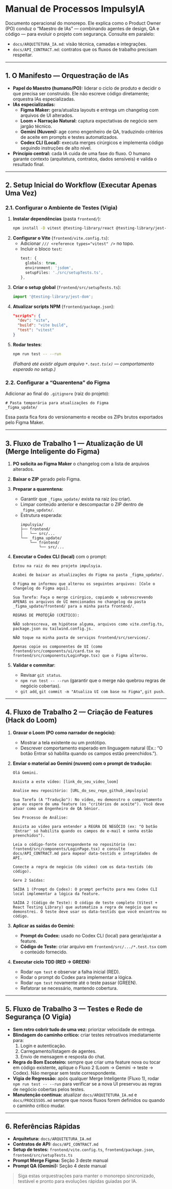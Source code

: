 # Manual de Processos ImpulsyIA

Documento operacional do monorepo. Ele explica como o Product Owner (PO) conduz o “Maestro de IAs” — combinando agentes de design, QA e código — para evoluir o projeto com segurança. Consulte em paralelo:

- `docs/ARQUITETURA_IA.md`: visão técnica, camadas e integrações.
- `docs/API_CONTRACT.md`: contratos que os fluxos de trabalho precisam respeitar.

---

## 1. O Manifesto — Orquestração de IAs

- **Papel do Maestro (humano/PO):** liderar o ciclo de produto e decidir o que precisa ser construído. Ele não escreve código diretamente; orquestra IAs especializadas.
- **IAs especializadas:**
  - **Figma Maker:** gera/atualiza layouts e entrega um changelog com arquivos de UI alterados.
  - **Loom + Narração Natural:** captura expectativas de negócio sem jargão técnico.
  - **Gemini (Nuvem):** age como engenheiro de QA, traduzindo critérios de aceite em prompts e testes automatizados.
  - **Codex CLI (Local):** executa merges cirúrgicos e implementa código seguindo instruções de alto nível.
- **Princípio central:** cada IA cuida de uma fase do fluxo. O humano garante contexto (arquitetura, contratos, dados sensíveis) e valida o resultado final.

---

## 2. Setup Inicial do Workflow (Executar Apenas Uma Vez)

### 2.1. Configurar o Ambiente de Testes (Vigia)

1. **Instalar dependências** (pasta `frontend/`):
   ```bash
   npm install -D vitest @testing-library/react @testing-library/jest-dom jsdom
   ```
2. **Configurar o Vite** (`frontend/vite.config.ts`):
   - Adicionar `/// <reference types="vitest" />` no topo.
   - Incluir o bloco `test`:
     ```ts
     test: {
       globals: true,
       environment: 'jsdom',
       setupFiles: './src/setupTests.ts',
     },
     ```
3. **Criar o setup global** (`frontend/src/setupTests.ts`):
   ```ts
   import '@testing-library/jest-dom';
   ```
4. **Atualizar scripts NPM** (`frontend/package.json`):
   ```json
   "scripts": {
     "dev": "vite",
     "build": "vite build",
     "test": "vitest"
   }
   ```
5. **Rodar testes**:
   ```bash
   npm run test -- --run
   ```
   *(Falhará até existir algum arquivo `*.test.ts(x)` — comportamento esperado no setup.)*

### 2.2. Configurar a “Quarentena” do Figma

Adicionar ao final do `.gitignore` (raiz do projeto):
```
# Pasta temporária para atualizações do Figma
_figma_update/
```
Essa pasta fica fora do versionamento e recebe os ZIPs brutos exportados pelo Figma Maker.

---

## 3. Fluxo de Trabalho 1 — Atualização de UI (Merge Inteligente do Figma)

1. **PO solicita ao Figma Maker** o changelog com a lista de arquivos alterados.
2. **Baixar o ZIP** gerado pelo Figma.
3. **Preparar a quarentena:**
   - Garantir que `_figma_update/` exista na raiz (ou criar).
   - Limpar conteúdo anterior e descompactar o ZIP dentro de `_figma_update/`.
   - Estrutura esperada:
     ```
     impulsyia/
     ├── frontend/
     │   └── src/...
     └── _figma_update/
         └── frontend/
             └── src/...
     ```
4. **Executar o Codex CLI (local)** com o prompt:

   ```text
   Estou na raiz do meu projeto impulsyia.

   Acabei de baixar as atualizações do Figma na pasta _figma_update/.

   O Figma me informou que alterou os seguintes arquivos: [Cole o changelog do Figma aqui].

   Sua Tarefa: Faça o merge cirúrgico, copiando e sobrescrevendo APENAS os arquivos de UI mencionados no changelog da pasta _figma_update/frontend/ para a minha pasta frontend/.

   REGRAS DE PROTEÇÃO (CRÍTICO):

   NÃO sobrescreva, em hipótese alguma, arquivos como vite.config.ts, package.json ou tailwind.config.js.

   NÃO toque na minha pasta de serviços frontend/src/services/.

   Apenas copie os componentes de UI (como frontend/src/components/ui/card.tsx ou frontend/src/components/LoginPage.tsx) que o Figma alterou.
   ```

5. **Validar e commitar**:
   - Revisar `git status`.
   - `npm run test -- --run` (garantir que o merge não quebrou regras de negócio cobertas).
   - `git add`, `git commit -m "Atualiza UI com base no Figma"`, `git push`.

---

## 4. Fluxo de Trabalho 2 — Criação de Features (Hack do Loom)

1. **Gravar o Loom (PO como narrador de negócio):**
   - Mostrar a tela existente ou um protótipo.
   - Descrever comportamento esperado em linguagem natural (Ex.: “O botão Entrar só habilita quando os campos estão preenchidos.”).
2. **Enviar o material ao Gemini (nuvem) com o prompt de tradução:**

   ```text
   Olá Gemini.

   Assista a este vídeo: [link_do_seu_video_loom]

   Analise meu repositório: [URL_do_seu_repo_github_impulsyia]

   Sua Tarefa (A "Tradução"): No vídeo, eu demonstro o comportamento que eu espero de uma feature (os "critérios de aceite"). Você deve atuar como um Engenheiro de QA Sênior.

   Seu Processo de Análise:

   Assista ao vídeo para entender a REGRA DE NEGÓCIO (ex: "O botão 'Entrar' só habilita quando os campos de e-mail e senha estão preenchidos").

   Leia o código-fonte correspondente no repositório (ex: frontend/src/components/LoginPage.tsx) e consulte docs/API_CONTRACT.md para mapear data-testids e integridades de API.

   Conecte a regra de negócio (do vídeo) com os data-testids (do código).

   Gere 2 Saídas:

   SAÍDA 1 (Prompt do Codex): O prompt perfeito para meu Codex CLI local implementar a lógica da feature.

   SAÍDA 2 (Código de Teste): O código de teste completo (Vitest + React Testing Library) que automatiza a regra de negócio que eu demonstrei. O teste deve usar os data-testids que você encontrou no código.
   ```

3. **Aplicar as saídas do Gemini:**
   - **Prompt do Codex:** usado no Codex CLI (local) para gerar/ajustar a feature.
   - **Código de Teste:** criar arquivo em `frontend/src/.../*.test.tsx` com o conteúdo fornecido.
4. **Executar ciclo TDD (RED → GREEN):**
   - Rodar `npm test` e observar a falha inicial (RED).
   - Rodar o prompt do Codex para implementar a lógica.
   - Rodar `npm test` novamente até o teste passar (GREEN).
   - Refatorar se necessário, mantendo cobertura.

---

## 5. Fluxo de Trabalho 3 — Testes e Rede de Segurança (O Vigia)

- **Sem retro cobrir tudo de uma vez:** priorizar velocidade de entrega.
- **Blindagem do caminho crítico:** criar testes retroativos imediatamente para:
  1. Login e autenticação.
  2. Carregamento/listagem de agentes.
  3. Envio de mensagem e resposta do chat.
- **Regra do Bom Escoteiro:** sempre que criar uma feature nova ou tocar em código existente, aplique o Fluxo 2 (Loom → Gemini → teste → Codex). Não mergear sem teste correspondente.
- **Vigia de Regressão:** após qualquer Merge Inteligente (Fluxo 1), rodar `npm run test -- --run` para verificar se a nova UI preservou as regras de negócio cobertas pelos testes.
- **Manutenção contínua:** atualizar `docs/ARQUITETURA_IA.md` e `docs/PROCESSOS.md` sempre que novos fluxos forem definidos ou quando o caminho crítico mudar.

---

## 6. Referências Rápidas

- **Arquitetura:** `docs/ARQUITETURA_IA.md`
- **Contratos de API:** `docs/API_CONTRACT.md`
- **Setup de testes:** `frontend/vite.config.ts`, `frontend/package.json`, `frontend/src/setupTests.ts`
- **Prompt Merge Figma:** Seção 3 deste manual
- **Prompt QA (Gemini):** Seção 4 deste manual

> Siga estas orquestrações para manter o monorepo sincronizado, testável e pronto para evoluções rápidas guiadas por IA.

